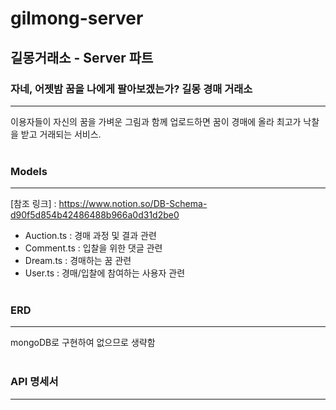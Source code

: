 # gilmong-server

## 길몽거래소 - Server 파트

### 자네, 어젯밤 꿈을 나에게 팔아보겠는가? 길몽 경매 거래소

---

이용자들이 자신의 꿈을 가벼운 그림과 함께 업로드하면 꿈이 경매에 올라 최고가 낙찰을 받고 거래되는 서비스.
</br></br>

### Models

---

[참조 링크] : https://www.notion.so/DB-Schema-d90f5d854b42486488b966a0d31d2be0

- Auction.ts : 경매 과정 및 결과 관련
- Comment.ts : 입찰을 위한 댓글 관련
- Dream.ts : 경매하는 꿈 관련
- User.ts : 경매/입찰에 참여하는 사용자 관련
  </br></br>

### ERD

---

mongoDB로 구현하여 없으므로 생략함
</br></br>

### API 명세서

---
